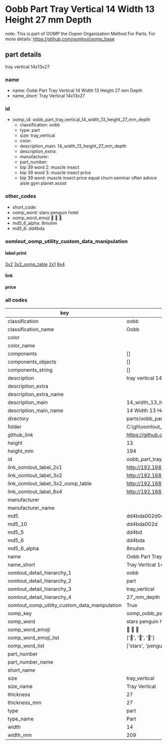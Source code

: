 # Oobb Part Tray Vertical 14 Width 13 Height 27 mm Depth  

note: This is part of OOMP the Oopen Organization Method For Parts. For more details: https://github.com/oomlout/oomp_base

##  part details
  



tray vertical 14x13x27



### name
* name: Oobb Part Tray Vertical 14 Width 13 Height 27 mm Depth
* name_short: Tray Vertical 14x13x27 
### id
* oomp_id: oobb_part_tray_vertical_14_width_13_height_27_mm_depth
  * classification: oobb
  * type: part
  * size: tray_vertical
  * color: 
  * description_main: 14_width_13_height_27_mm_depth
  * description_extra: 
  * manufacturer: 
  * part_number: 
  * bip 39 word 2: muscle insect
  * bip 39 word 3: muscle insect price
  * bip 39 word: muscle insect price equal churn seminar often advice aisle gym planet assist

### other_codes
* short_code: 
* oomp_word: stars penguin hotel
* oomp_word_emoji :stars: :penguin: :hotel:
* md5_6_alpha: 8muhm
* md5_6: dd4bda






### oomlout_oomp_utility_custom_data_manipulation
#### label print
[3x2](http://192.168.1.245:1112/?label=oomp%208muhm)
[3x2_oomp_table](http://192.168.1.108:1112/?label=oomp%208muhm)
[2x1](http://192.168.1.242:1112/?label=oomp%208muhm)
[6x4](http://192.168.1.55:1112/?label=oomp%208muhm)    

#### link

                              

#### price







### all codes 
| key | value |  
| --- | --- |  
| classification | oobb |  
| classification_name | Oobb |  
| color |  |  
| color_name |  |  
| components | [] |  
| components_objects | [] |  
| components_string | [] |  
| description | tray vertical 14x13x27 |  
| description_extra |  |  
| description_extra_name |  |  
| description_main | 14_width_13_height_27_mm_depth |  
| description_main_name | 14 Width 13 Height 27 mm Depth |  
| directory | parts/oobb_part_tray_vertical_14_width_13_height_27_mm_depth |  
| folder | C:\gh\oomlout_oobb_version_4_generated_parts\parts\oobb_part_tray_vertical_14_width_13_height_27_mm_depth |  
| github_link | https://github.com/oomlout/oomlout_oomp_part_src/tree/main/parts/oobb_part_tray_vertical_14_width_13_height_27_mm_depth |  
| height | 13 |  
| height_mm | 194 |  
| id | oobb_part_tray_vertical_14_width_13_height_27_mm_depth |  
| link_oomlout_label_2x1 | http://192.168.1.242:1112/?label=oomp%208muhm |  
| link_oomlout_label_3x2 | http://192.168.1.245:1112/?label=oomp%208muhm |  
| link_oomlout_label_3x2_oomp_table | http://192.168.1.108:1112/?label=oomp%208muhm |  
| link_oomlout_label_6x4 | http://192.168.1.55:1112/?label=oomp%208muhm |  
| manufacturer |  |  
| manufacturer_name |  |  
| md5 | dd4bda002d0413370e1464c154dd448c |  
| md5_10 | dd4bda002d |  
| md5_5 | dd4bd |  
| md5_6 | dd4bda |  
| md5_6_alpha | 8muhm |  
| name | Oobb Part Tray Vertical 14 Width 13 Height 27 mm Depth |  
| name_short | Tray Vertical 14x13x27  |  
| oomlout_detail_hierarchy_1 | oobb |  
| oomlout_detail_hierarchy_2 | part |  
| oomlout_detail_hierarchy_3 | tray_vertical |  
| oomlout_detail_hierarchy_4 | 27_mm_depth |  
| oomlout_oomp_utility_custom_data_manipulation | True |  
| oomp_key | oomp_oobb_part_tray_vertical_14_width_13_height_27_mm_depth |  
| oomp_word | stars penguin hotel |  
| oomp_word_emoji | :stars: :penguin: :hotel: |  
| oomp_word_emoji_list | [':stars:', ':penguin:', ':hotel:'] |  
| oomp_word_list | ['stars', 'penguin', 'hotel'] |  
| part_number |  |  
| part_number_name |  |  
| short_name |  |  
| size | tray_vertical |  
| size_name | Tray Vertical |  
| thickness | 27 |  
| thickness_mm | 27 |  
| type | part |  
| type_name | Part |  
| width | 14 |  
| width_mm | 209 |  
